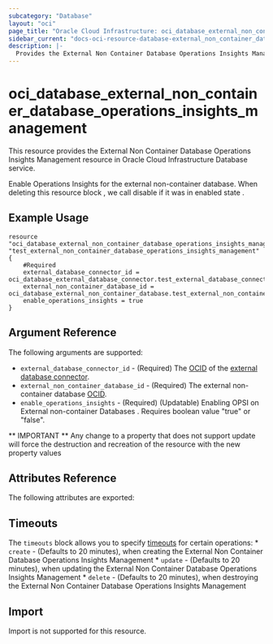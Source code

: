 ```yaml
---
subcategory: "Database"
layout: "oci"
page_title: "Oracle Cloud Infrastructure: oci_database_external_non_container_database_operations_insights_management"
sidebar_current: "docs-oci-resource-database-external_non_container_database_operations_insights_management"
description: |-
  Provides the External Non Container Database Operations Insights Management resource in Oracle Cloud Infrastructure Database service
---
```


# oci_database_external_non_container_database_operations_insights_management
This resource provides the External Non Container Database Operations Insights Management resource in Oracle Cloud Infrastructure Database service.

Enable Operations Insights for the external non-container database.
When deleting this resource block , we call disable if it was in enabled state .

## Example Usage

```hcl
resource "oci_database_external_non_container_database_operations_insights_management" "test_external_non_container_database_operations_insights_management" {
	#Required
	external_database_connector_id = oci_database_external_database_connector.test_external_database_connector.id
	external_non_container_database_id = oci_database_external_non_container_database.test_external_non_container_database.id
    enable_operations_insights = true
}
```

## Argument Reference

The following arguments are supported:

* `external_database_connector_id` - (Required) The [OCID](https://docs.cloud.oracle.com/iaas/Content/General/Concepts/identifiers.htm) of the [external database connector](https://docs.cloud.oracle.com/iaas/api/#/en/database/latest/datatypes/CreateExternalDatabaseConnectorDetails). 
* `external_non_container_database_id` - (Required) The external non-container database [OCID](https://docs.cloud.oracle.com/iaas/Content/General/Concepts/identifiers.htm).
* `enable_operations_insights`  -  (Required) (Updatable) Enabling OPSI on External non-container Databases . Requires boolean value "true" or "false".

** IMPORTANT **
Any change to a property that does not support update will force the destruction and recreation of the resource with the new property values

## Attributes Reference

The following attributes are exported:


## Timeouts

The `timeouts` block allows you to specify [timeouts](https://registry.terraform.io/providers/oracle/oci/latest/docs/guides/changing_timeouts) for certain operations:
	* `create` - (Defaults to 20 minutes), when creating the External Non Container Database Operations Insights Management
	* `update` - (Defaults to 20 minutes), when updating the External Non Container Database Operations Insights Management
	* `delete` - (Defaults to 20 minutes), when destroying the External Non Container Database Operations Insights Management


## Import

Import is not supported for this resource.

